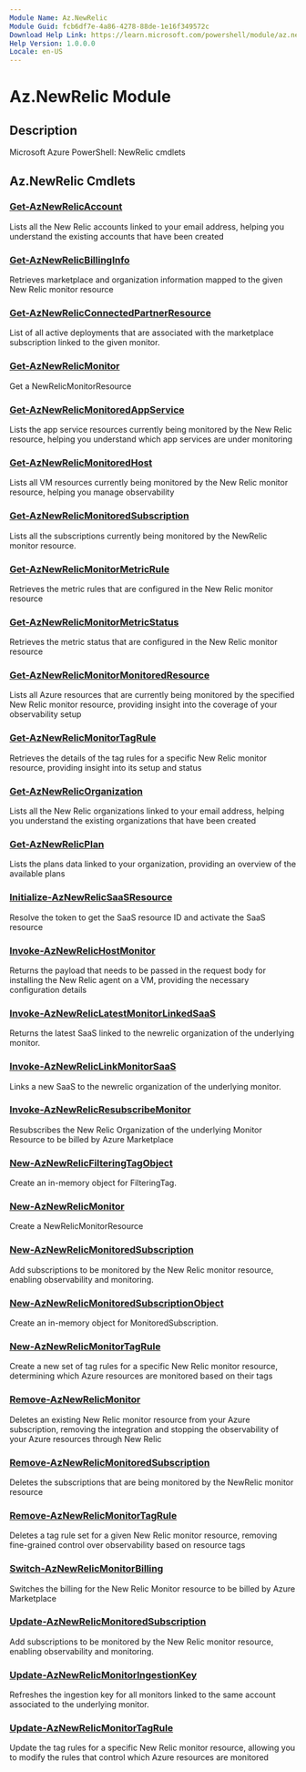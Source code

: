 ```yaml
---
Module Name: Az.NewRelic
Module Guid: fcb6df7e-4a86-4278-88de-1e16f349572c
Download Help Link: https://learn.microsoft.com/powershell/module/az.newrelic
Help Version: 1.0.0.0
Locale: en-US
---
```


# Az.NewRelic Module
## Description
Microsoft Azure PowerShell: NewRelic cmdlets

## Az.NewRelic Cmdlets
### [Get-AzNewRelicAccount](Get-AzNewRelicAccount.md)
Lists all the New Relic accounts linked to your email address, helping you understand the existing accounts that have been created

### [Get-AzNewRelicBillingInfo](Get-AzNewRelicBillingInfo.md)
Retrieves marketplace and organization information mapped to the given New Relic monitor resource

### [Get-AzNewRelicConnectedPartnerResource](Get-AzNewRelicConnectedPartnerResource.md)
List of all active deployments that are associated with the marketplace subscription linked to the given monitor.

### [Get-AzNewRelicMonitor](Get-AzNewRelicMonitor.md)
Get a NewRelicMonitorResource

### [Get-AzNewRelicMonitoredAppService](Get-AzNewRelicMonitoredAppService.md)
Lists the app service resources currently being monitored by the New Relic resource, helping you understand which app services are under monitoring

### [Get-AzNewRelicMonitoredHost](Get-AzNewRelicMonitoredHost.md)
Lists all VM resources currently being monitored by the New Relic monitor resource, helping you manage observability

### [Get-AzNewRelicMonitoredSubscription](Get-AzNewRelicMonitoredSubscription.md)
Lists all the subscriptions currently being monitored by the NewRelic monitor resource.

### [Get-AzNewRelicMonitorMetricRule](Get-AzNewRelicMonitorMetricRule.md)
Retrieves the metric rules that are configured in the New Relic monitor resource

### [Get-AzNewRelicMonitorMetricStatus](Get-AzNewRelicMonitorMetricStatus.md)
Retrieves the metric status that are configured in the New Relic monitor resource

### [Get-AzNewRelicMonitorMonitoredResource](Get-AzNewRelicMonitorMonitoredResource.md)
Lists all Azure resources that are currently being monitored by the specified New Relic monitor resource, providing insight into the coverage of your observability setup

### [Get-AzNewRelicMonitorTagRule](Get-AzNewRelicMonitorTagRule.md)
Retrieves the details of the tag rules for a specific New Relic monitor resource, providing insight into its setup and status

### [Get-AzNewRelicOrganization](Get-AzNewRelicOrganization.md)
Lists all the New Relic organizations linked to your email address, helping you understand the existing organizations that have been created

### [Get-AzNewRelicPlan](Get-AzNewRelicPlan.md)
Lists the plans data linked to your organization, providing an overview of the available plans

### [Initialize-AzNewRelicSaaSResource](Initialize-AzNewRelicSaaSResource.md)
Resolve the token to get the SaaS resource ID and activate the SaaS resource

### [Invoke-AzNewRelicHostMonitor](Invoke-AzNewRelicHostMonitor.md)
Returns the payload that needs to be passed in the request body for installing the New Relic agent on a VM, providing the necessary configuration details

### [Invoke-AzNewRelicLatestMonitorLinkedSaaS](Invoke-AzNewRelicLatestMonitorLinkedSaaS.md)
Returns the latest SaaS linked to the newrelic organization of the underlying monitor.

### [Invoke-AzNewRelicLinkMonitorSaaS](Invoke-AzNewRelicLinkMonitorSaaS.md)
Links a new SaaS to the newrelic organization of the underlying monitor.

### [Invoke-AzNewRelicResubscribeMonitor](Invoke-AzNewRelicResubscribeMonitor.md)
Resubscribes the New Relic Organization of the underlying Monitor Resource to be billed by Azure Marketplace

### [New-AzNewRelicFilteringTagObject](New-AzNewRelicFilteringTagObject.md)
Create an in-memory object for FilteringTag.

### [New-AzNewRelicMonitor](New-AzNewRelicMonitor.md)
Create a NewRelicMonitorResource

### [New-AzNewRelicMonitoredSubscription](New-AzNewRelicMonitoredSubscription.md)
Add subscriptions to be monitored by the New Relic monitor resource, enabling observability and monitoring.

### [New-AzNewRelicMonitoredSubscriptionObject](New-AzNewRelicMonitoredSubscriptionObject.md)
Create an in-memory object for MonitoredSubscription.

### [New-AzNewRelicMonitorTagRule](New-AzNewRelicMonitorTagRule.md)
Create a new set of tag rules for a specific New Relic monitor resource, determining which Azure resources are monitored based on their tags

### [Remove-AzNewRelicMonitor](Remove-AzNewRelicMonitor.md)
Deletes an existing New Relic monitor resource from your Azure subscription, removing the integration and stopping the observability of your Azure resources through New Relic

### [Remove-AzNewRelicMonitoredSubscription](Remove-AzNewRelicMonitoredSubscription.md)
Deletes the subscriptions that are being monitored by the NewRelic monitor resource

### [Remove-AzNewRelicMonitorTagRule](Remove-AzNewRelicMonitorTagRule.md)
Deletes a tag rule set for a given New Relic monitor resource, removing fine-grained control over observability based on resource tags

### [Switch-AzNewRelicMonitorBilling](Switch-AzNewRelicMonitorBilling.md)
Switches the billing for the New Relic Monitor resource to be billed by Azure Marketplace

### [Update-AzNewRelicMonitoredSubscription](Update-AzNewRelicMonitoredSubscription.md)
Add subscriptions to be monitored by the New Relic monitor resource, enabling observability and monitoring.

### [Update-AzNewRelicMonitorIngestionKey](Update-AzNewRelicMonitorIngestionKey.md)
Refreshes the ingestion key for all monitors linked to the same account associated to the underlying monitor.

### [Update-AzNewRelicMonitorTagRule](Update-AzNewRelicMonitorTagRule.md)
Update the tag rules for a specific New Relic monitor resource, allowing you to modify the rules that control which Azure resources are monitored

